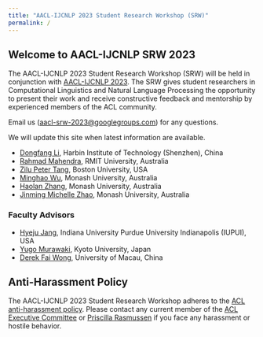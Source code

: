 ```yaml
---
title: "AACL-IJCNLP 2023 Student Research Workshop (SRW)"
permalink: /
---
```


## Welcome to AACL-IJCNLP SRW 2023

The AACL-IJCNLP 2023 Student Research Workshop (SRW) will be held in conjunction with [AACL-IJCNLP 2023](http://www.ijcnlp-aacl2023.org/). The SRW gives student researchers in Computational Linguistics and Natural Language Processing the opportunity to present their work and receive constructive feedback and mentorship by experienced members of the ACL community.

Email us (aacl-srw-2023@googlegroups.com) for any questions.

<!-- Get connected with us via [Facebook](https://www.facebook.com/naaclsrw2019) and [Twitter](https://twitter.com/2019Srw). -->

We will update this site when latest information are available.

- [Dongfang Li](https://crazyofapple.github.io/), Harbin Institute of Technology (Shenzhen), China
- [Rahmad Mahendra](https://cs.ui.ac.id/en/personnel/rahmad-mahendra/), RMIT University, Australia
- [Zilu Peter Tang](https://pootiet.github.io/), Boston University, USA
- [Minghao Wu](https://minghao-wu.github.io/), Monash University, Australia
- [Haolan Zhang](https://www.linkedin.com/in/haolan-zhan-792b42196/o), Monash University, Australia
- [Jinming Michelle Zhao](https://www.linkedin.com/in/michelle-jinming-zhao-a82b0497/), Monash University, Australia

### Faculty Advisors

- [Hyeju Jang](https://cs.iupui.edu/~hyejuj/), Indiana University Purdue University Indianapolis (IUPUI), USA
- [Yugo Murawaki](https://murawaki.org/), Kyoto University, Japan
- [Derek Fai Wong](https://www.fst.um.edu.mo/people/derekfw/), University of Macau, China

## Anti-Harassment Policy

The AACL-IJCNLP 2023 Student Research Workshop adheres to the [ACL anti-harassment policy](https://www.aclweb.org/adminwiki/index.php?title=Anti-Harassment_Policy). Please contact any current member of the [ACL Executive Committee](https://www.aclweb.org/portal/about) or [Priscilla Rasmussen](acl@aclweb.org) if you face any harassment or hostile behavior.
